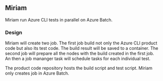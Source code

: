 ## Miriam

Miriam run Azure CLI tests in parallel on Azure Batch.

### Design

Miriam will create two job. The first job build not only the Azure CLI product code but also its test code. 
The build result will be saved to a container.
The second job will prepare all the nodes
with the build created in the first job.
An then a job mananger task will schedule tasks for each individual test.

The product code repository hosts the build script and test script.
Miriam only creates job in Azure Batch.
